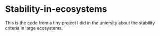 # Stability-in-ecosystems
This is the code from a tiny project I did in the uniersity about the stability criteria in large ecosystems.
